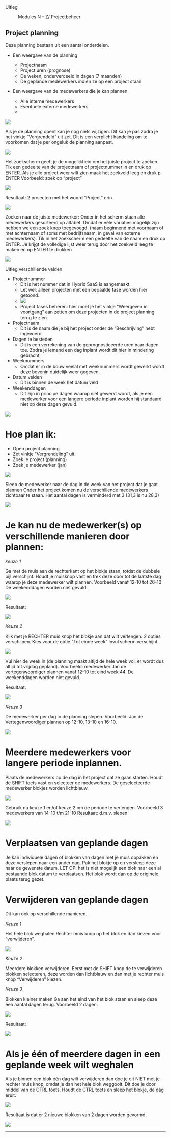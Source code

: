 <properties>
	<page>
		<title>uitleg</title>
		<description>Uitleg</description>
	</page>
	<menu>
		<position>Modules N - Z/ Projectbeheer</position>
		<title>Projectplanning</title>
	</menu>
</properties>

## Project planning ##

Deze planning bestaan uit een aantal onderdelen.

* Een weergave van de planning
	* Projectnaam
	* Project uren (prognose)
	* De weken, onderverdeeld in dagen (7 maanden)
	* De geplande medewerkers indien ze op een project staan

* Een weergave van de medewerkers die je kan plannen
	* Alle interne medewerkers
	* Eventuele externe medewerkers
	* 
![](images/1.jpeg)

Als je de planning opent kan je nog niets wijzigen. Dit kan je pas zodra je het vinkje “Vergrendeld” uit zet. 
Dit is een verplicht handeling om te voorkomen dat je per ongeluk de planning aanpast.

![](images/2.jpeg)

Het zoekscherm geeft je de mogelijkheid om het juiste project te zoeken.
Tik een gedeelte van de projectnaam of projectnummer in en druk op ENTER.
Als je alle project weer wilt zien maak het zoekveld leeg en druk p ENTER
Voorbeeld: zoek op “project”

![](images/3.jpeg)

Resultaat: 2 projecten met het woord “Project” erin

![](images/4.jpeg)

Zoeken naar de juiste medewerker:
Onder in het scherm staan alle medewerkers gesorteerd op alfabet. Omdat er vele variaties mogelijk zijn hebben we een zoek knop toegevoegd. (naam beginnend met voornaam of met achternaam of soms met bedrijfsnaam, in geval van externe medewerkers).
Tik in het zoekscherm een gedeelte van de naam en druk op ENTER. 
Je krijgt de volledige lijst weer terug door het zoekveld leeg te maken en op ENTER te drukken 

![](images/5.jpeg)

Uitleg verschillende velden

* Projectnummer
	* Dit is het nummer dat in Hybrid SaaS is aangemaakt.
	* Let wel: alleen projecten met een bepaalde fase worden hier getoond.
	* ![](images/6.jpeg)
	* Project fases beheren: hier moet je het vinkje “Weergeven in voortgang” aan zetten om deze projecten in de project planning terug te zien.
* Projectnaam
	* Dit is de naam die je bij het project onder de “Beschrijving” hebt ingevoerd.
* Dagen te besteden
	* Dit is een verrekening van de geprognosticeerde uren naar dagen toe. Zodra je iemand een dag inplant wordt dit hier in mindering gebracht,
* Weeknummers
	* Omdat er in de bouw veelal met weeknummers wordt gewerkt wordt deze bovenin duidelijk weer gegeven.
* Datum velden
	* Dit is binnen de week het datum veld
* Weekenddagen
	* Dit zijn in principe dagen waarop niet gewerkt wordt, als je een medewerker voor een langere periode inplant worden hij standaard niet op deze dagen gevuld.
	
![](images/7.jpeg)

# Hoe plan ik: #

* Open project planning
* Zet vinkje “Vergrendeling” uit.
* Zoek je project (planning)
* Zoek je medewerker (jan)

![](images/8.jpeg)
 
Sleep de medewerker naar de dag in de week van het project dat je gaat plannen
Onder het project komen nu de verschillende medewerkers zichtbaar te staan. 
Het aantal dagen is verminderd met 3 (31,3 is nu 28,3)

![](images/9.jpeg)

# Je kan nu de medewerker(s) op verschillende manieren door plannen: #

*keuze 1*

Ga met de muis aan de rechterkant op het blokje staan, totdat de dubbele pijl verschijnt. Houdt je muisknop vast en trek deze door tot de laatste dag waarop je deze medewerker wilt plannen. Voorbeeld vanaf 12-10 tot 26-10
De weekenddagen worden niet gevuld.

![](images/10.jpeg)

Resultaat:

![](images/11.jpeg)

*Keuze 2*

Klik met je RECHTER muis knop het blokje aan dat wilt verlengen. 2 opties verschijnen. 
Kies voor de optie “Tot einde week” 
Invul scherm verschijnt

![](images/12.jpeg)

Vul hier de week in (de planning maakt altijd de hele week vol, er wordt dus altijd tot vrijdag gepland).
Voorbeeld: medewerker Jan de vertegenwoordiger plannen vanaf 12-10 tot eind week 44.
De weekenddagen worden niet gevuld.

Resultaat:

![](images/13.jpeg)

*Keuze 3*

De medewerker per dag in de planning slepen. 
Voorbeeld: Jan de Vertegenwoordiger plannen op 12-10, 13-10 en 16-10.

![](images/14.jpeg)
 
# Meerdere medewerkers voor langere periode inplannen. #

Plaats de medewerkers op de dag in het project dat ze gaan starten. 
Houdt de SHIFT toets vast en selecteer de medewerkers. De geselecteerde medewerker blokjes worden lichtblauw. 

![](images/15.jpeg)
 
Gebruik nu keuze 1 en/of keuze 2 om de periode te verlengen.
Voorbeeld 3 medewerkers van 14-10 t/m 21-10
Resultaat: d.m.v. slepen

![](images/16.jpeg)
 
# Verplaatsen van geplande dagen #

Je kan individuele dagen of blokken van dagen met je muis oppakken en deze verslepen naar een ander dag. Pak het blokje op en versleep deze naar de gewenste datum.
LET OP: het is niet mogelijk een blok naar een al bestaande blok datum te verplaatsen. Het blok wordt dan op de originele plaats terug gezet.

# Verwijderen van geplande dagen #

Dit kan ook op verschillende manieren.

*Keuze 1*

Het hele blok weghalen
Rechter muis knop op het blok en dan kiezen voor “verwijderen”.

![](images/17.jpeg)
 
*Keuze 2*

Meerdere blokken verwijderen.
Eerst met de SHIFT knop de te verwijderen blokken selecteren, deze worden dan lichtblauw en dan met je rechter muis knop “Verwijderen” kiezen.

*Keuze 3*

Blokken kleiner maken 
Ga aan het eind van het blok staan en sleep deze een aantal dagen terug.
Voorbeeld 2 dagen:

![](images/18.jpeg)

Resultaat:
 
![](images/19.jpeg)

# Als je één of meerdere dagen in een geplande week wilt weghalen #

Als je binnen een blok één dag wilt verwijderen dan doe je dit NIET met je rechter muis knop, omdat je dan het hele blok weggooit.
Dit doe je door middel van de CTRL toets. Houdt de CTRL toets en sleep het blokje, de dag eruit.

![](images/20.jpeg) 

Resultaat is dat er 2 nieuwe blokken van 2 dagen worden gevormd.

![](images/21.jpeg)

--------------






